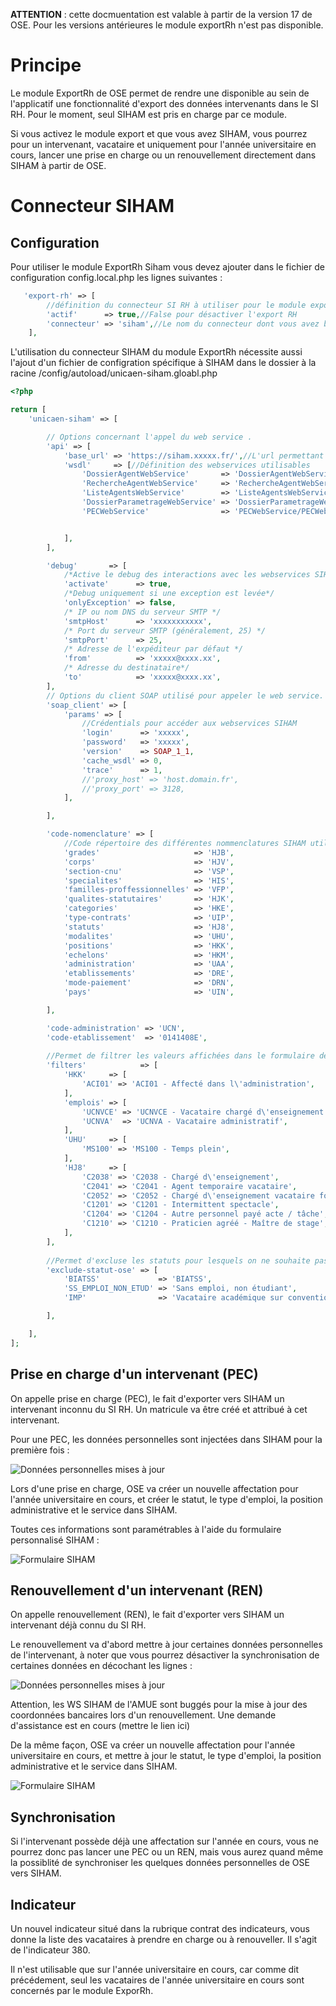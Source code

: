 **ATTENTION** : cette docmuentation est valable à partir de la version 17 de OSE. Pour les versions antérieures le module exportRh n'est pas disponible.

# Principe

Le module ExportRh de OSE permet de rendre une disponible au sein de l'applicatif une fonctionnalité d'export des données intervenants dans le SI RH. Pour le moment, seul SIHAM est pris en charge par ce module.

Si vous activez le module export et que vous avez SIHAM, vous pourrez pour un intervenant, vacataire et uniquement pour l'année universitaire en cours, lancer une prise en charge ou un renouvellement directement dans SIHAM à partir de OSE.

# Connecteur SIHAM

## Configuration

Pour utiliser le module ExportRh Siham vous devez ajouter dans le fichier de configuration config.local.php les lignes suivantes :

```php
   'export-rh' => [
        //définition du connecteur SI RH à utiliser pour le module export RH de OSE
        'actif'      => true,//False pour désactiver l'export RH
        'connecteur' => 'siham',//Le nom du connecteur dont vous avez besoin, pour le moment seul le connecteur SIHAM a été développé.
    ],
```

L'utilisation du connecteur SIHAM du module ExportRh nécessite aussi l'ajout d'un fichier de configration spécifique à SIHAM dans le dossier à la racine /config/autoload/unicaen-siham.gloabl.php

```php
<?php

return [
    'unicaen-siham' => [

        // Options concernant l'appel du web service .
        'api' => [
            'base_url' => 'https://siham.xxxxx.fr/',//L'url permettant d'accéder aux webservices SIHAM
            'wsdl'     => [//Définition des webservices utilisables
                'DossierAgentWebService'       => 'DossierAgentWebService/DossierAgentWebService?wsdl',
                'RechercheAgentWebService'     => 'RechercheAgentWebService/RechercheAgentWebService?wsdl',
                'ListeAgentsWebService'        => 'ListeAgentsWebService/ListeAgentsWebService?wsdl',
                'DossierParametrageWebService' => 'DossierParametrageWebService/DossierParametrageWebService?wsdl',
                'PECWebService'                => 'PECWebService/PECWebService?wsdl',


            ],
        ],

        'debug'       => [
            /*Active le debug des interactions avec les webservices SIHAM*/
            'activate'      => true,
            /*Debug uniquement si une exception est levée*/
            'onlyException' => false,
            /* IP ou nom DNS du serveur SMTP */
            'smtpHost'      => 'xxxxxxxxxxx',
            /* Port du serveur SMTP (généralement, 25) */
            'smtpPort'      => 25,
            /* Adresse de l'expéditeur par défaut */
            'from'          => 'xxxxx@xxxx.xx',
            /* Adresse du destinataire*/
            'to'            => 'xxxxx@xxxx.xx',
        ],
        // Options du client SOAP utilisé pour appeler le web service.
        'soap_client' => [
            'params' => [
                //Crédentials pour accéder aux webservices SIHAM
                'login'      => 'xxxxx',
                'password'   => 'xxxxx',
                'version'    => SOAP_1_1,
                'cache_wsdl' => 0,
                'trace'      => 1,
                //'proxy_host' => 'host.domain.fr',
                //'proxy_port' => 3128,
            ],

        ],

        'code-nomenclature' => [
            //Code répertoire des différentes nommenclatures SIHAM utilsées
            'grades'                     => 'HJB',
            'corps'                      => 'HJV',
            'section-cnu'                => 'VSP',
            'specialites'                => 'HIS',
            'familles-proffessionnelles' => 'VFP',
            'qualites-statutaires'       => 'HJK',
            'categories'                 => 'HKE',
            'type-contrats'              => 'UIP',
            'statuts'                    => 'HJ8',
            'modalites'                  => 'UHU',
            'positions'                  => 'HKK',
            'echelons'                   => 'HKM',
            'administration'             => 'UAA',
            'etablissements'             => 'DRE',
            'mode-paiement'              => 'DRN',
            'pays'                       => 'UIN',

        ],

        'code-administration' => 'UCN',
        'code-etablissement'  => '0141408E',
        
        //Permet de filtrer les valeurs affichées dans le formulaire de prise en charge SIHAM par code répertoire
        'filters'            => [
            'HKK'     => [
                'ACI01' => 'ACI01 - Affecté dans l\'administration',
            ],
            'emplois' => [
                'UCNVCE' => 'UCNVCE - Vacataire chargé d\'enseignement',
                'UCNVA'  => 'UCNVA - Vacataire administratif',
            ],
            'UHU'     => [
                'MS100' => 'MS100 - Temps plein',
            ],
            'HJ8'     => [
                'C2038' => 'C2038 - Chargé d\'enseignement',
                'C2041' => 'C2041 - Agent temporaire vacataire',
                'C2052' => 'C2052 - Chargé d\'enseignement vacataire fonctionnaire',
                'C1201' => 'C1201 - Intermittent spectacle',
                'C1204' => 'C1204 - Autre personnel payé acte / tâche',
                'C1210' => 'C1210 - Praticien agréé - Maître de stage',
            ],
        ],
        
        //Permet d'excluse les statuts pour lesquels on ne souhaite pas faire de PEC ou REN
        'exclude-statut-ose' => [
            'BIATSS'             => 'BIATSS',
            'SS_EMPLOI_NON_ETUD' => 'Sans emploi, non étudiant',
            'IMP'                => 'Vacataire académique sur convention',

        ],

    ],
];
```

## Prise en charge d'un intervenant (PEC)

On appelle prise en charge (PEC), le fait d'exporter vers SIHAM un intervenant inconnu du SI RH. Un matricule va être créé et attribué à cet intervenant.

Pour une PEC, les données personnelles sont injectées dans SIHAM pour la première fois :

![Données personnelles mises à jour](pec-donnees.png)

Lors d'une prise en charge, OSE va créer un nouvelle affectation pour l'année universitaire en cours, et créer le statut, le type d'emploi, la position administrative et le service dans SIHAM.

Toutes ces informations sont paramétrables à l'aide du formulaire personnalisé SIHAM :

![Formulaire SIHAM](formulaire-connecteur-siham.png)

## Renouvellement d'un intervenant (REN)

On appelle renouvellement (REN), le fait d'exporter vers SIHAM un intervenant déjà connu du SI RH.

Le renouvellement va d'abord mettre à jour certaines données personnelles de l'intervenant, à noter que vous pourrez désactiver la synchronisation de certaines données en décochant les lignes :

![Données personnelles mises à jour](renouvellement-donnees.png)

Attention, les WS SIHAM de l'AMUE sont buggés pour la mise à jour des coordonnées bancaires lors d'un renouvellement. Une demande d'assistance est en cours (mettre le lien ici)

De la même façon, OSE va créer un nouvelle affectation pour l'année universitaire en cours, et mettre à jour le statut, le type d'emploi, la position administrative et le service dans SIHAM.

![Formulaire SIHAM](formulaire-connecteur-siham.png)

## Synchronisation

Si l'intervenant possède déjà une affectation sur l'année en cours, vous ne pourrez donc pas lancer une PEC ou un REN, mais vous aurez quand même la possiblité de synchroniser les quelques données personnelles de OSE vers SIHAM.

## Indicateur

Un nouvel indicateur situé dans la rubrique contrat des indicateurs, vous donne la liste des vacataires à prendre en charge ou à renouveller. Il s'agit de l'indicateur 380.

Il n'est utilisable que sur l'année universitaire en cours, car comme dit précédement, seul les vacataires de l'année universitaire en cours sont concernés par le module ExporRh.




